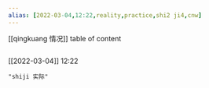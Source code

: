 ```yaml
---
alias: [2022-03-04,12:22,reality,practice,shi2 ji4,cnw]
---
```

[[qingkuang 情况]]
table of content
```toc
```

[[2022-03-04]] 12:22

```query
"shiji 实际"
```